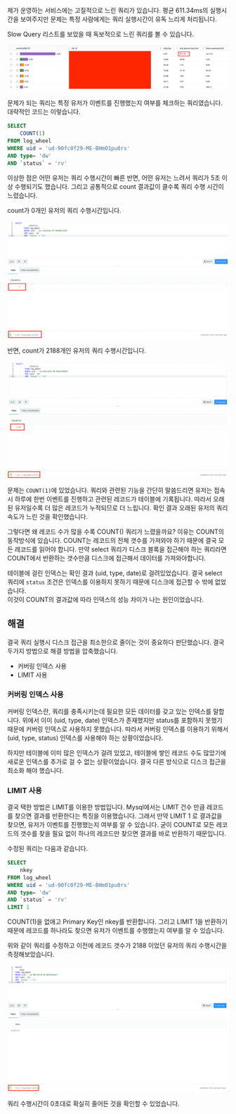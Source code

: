 
제가 운영하는 서비스에는 고질적으로 느린 쿼리가 있습니다. 평균 611.34ms의 실행시간을 보여주지만 문제는 특정 사람에게는 쿼리 실행시간이 유독 느리게 처리됩니다.  

Slow Query 리스트를 보았을 때 독보적으로 느린 쿼리를 볼 수 있습니다. 

![img.png](img.png)

문제가 되는 쿼리는 특정 유저가 이벤트를 진행했는지 여부를 체크하는 쿼리였습니다. 
대략적인 코드는 이렇습니다. 

```sql
SELECT
    COUNT(1)
FROM log_wheel
WHERE uid = 'ud-90fc0f29-ME-BHmO1pu0rs'
AND type= 'dw'
AND `status` = 'rv'
```

이상한 점은 어떤 유저는 쿼리 수행시간이 빠른 반면, 어떤 유저는 느려서 쿼리가 5초 이상 수행되기도 했습니다. 
그리고 공통적으로 count 결과값이 클수록 쿼리 수행 시간이 느렸습니다. 

count가 0개인 유저의 쿼리 수행시간입니다. 

![img_2.png](img_2.png)

반면, count가 2188개인 유저의 쿼리 수행시간입니다.

![img_1.png](img_1.png)

문제는 ```COUNT(1)```에 있었습니다. 
쿼리와 관련된 기능을 간단히 말씀드리면 유저는 접속시 하루에 한번 이벤트를 진행하고 관련된 레코드가 테이블에 기록됩니다. 따라서 오래된 유저일수록 더 많은 레코드가 누적되므로 더 느립니다. 
확인 결과 오래된 유저의 쿼리 속도가 느린 것을 확인했습니다. 

그렇다면 왜 레코드 수가 많을 수록 COUNT() 쿼리가 느렸을까요? 이유는 COUNT의 동작방식에 있습니다. COUNT는 레코드의 전체 갯수를 가져와야 하기 때문에 결국 모든 레코드를 읽어야 합니다.
만약 select 쿼리가 디스크 블록을 접근해야 하는 쿼리라면 COUNT에서 반환하는 갯수만큼 디스크에 접근해서 데이터를 가져와야합니다. 

테이블에 걸린 인덱스는 확인 결과 (uid, type, date)로 걸려있었습니다. 결국 select 쿼리에 ```status``` 조건은 인덱스를 이용하지 못하기 때문에 디스크에 접근할 수 밖에 없었습니다.  
이것이 COUNT의 결과값에 따라 인덱스의 성능 차이가 나는 원인이었습니다.  

## 해결 

결국 쿼리 실행시 디스크 접근을 최소한으로 줄이는 것이 중요하다 판단했습니다. 결국 두가지 방법으로 해결 방법을 압축했습니다. 
- 커버링 인덱스 사용 
- LIMIT 사용 

### 커버링 인덱스 사용

커버링 인덱스란, 쿼리를 충족시키는데 필요한 모든 데이터를 갖고 있는 인덱스를 말합니다. 위에서 이미 (uid, type, date) 인덱스가 존재했지만 status를 포함하지 못했기 때문에 커버링 인덱스로 사용하지 못했습니다.
따라서 커버링 인덱스를 이용하기 위해서 (uid, type, status) 인덱스를 사용해야 하는 상황이었습니다. 

하지만 테이블에 이미 많은 인덱스가 걸려 있었고, 테이블에 쌓인 레코드 수도 많았기에 새로운 인덱스를 추가로 걸 수 없는 상황이었습니다. 
결국 다른 방식으로 디스크 접근을 최소화 해야 했습니다. 

### LIMIT 사용 

결국 택한 방법은 LIMIT를 이용한 방법입니다. Mysql에서는 LIMIT 건수 만큼 레코드를 찾으면 결과를 반환한다는 특징을 이용했습니다. 
그래서 만약 LIMIT 1 로 결과값을 찾으면, 유저가 이벤트를 진행했는지 여부를 알 수 있습니다. 굳이 COUNT로 모든 레코드의 갯수를 찾을 필요 없이 하나의 레코드만 찾으면 결과를 바로 반환하기 때문입니다. 

수정된 쿼리는 다음과 같습니다. 
```sql
SELECT
    nkey
FROM log_wheel
WHERE uid = 'ud-90fc0f29-ME-BHmO1pu0rs'
AND type= 'dw'
AND `status` = 'rv'
LIMIT 1
```

COUNT(1)을 없애고 Primary Key인 nkey를 반환합니다. 그리고 LIMIT 1을 반환하기 때문에 레코드를 하나라도 찾으면 유저가 이벤트를 수행했는지 여부를 알 수 있습니다. 

위와 같이 쿼리를 수정하고 이전에 레코드 갯수가 2188 이었던 유저의 쿼리 수행시간을 측정해보았습니다. 

![img_3.png](img_3.png)

쿼리 수행시간이 0초대로 확실히 줄어든 것을 확인할 수 있었습니다. 

